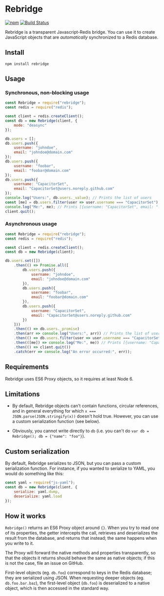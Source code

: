 Rebridge
========

[![npm](https://img.shields.io/npm/v/rebridge.svg?maxAge=2592000)](https://www.npmjs.com/package/rebridge)
[![Build Status](https://travis-ci.org/CapacitorSet/rebridge.svg?branch=master)](https://travis-ci.org/CapacitorSet/rebridge)

Rebridge is a transparent Javascript-Redis bridge. You can use it to create JavaScript objects that are *automatically* synchronized to a Redis database.

## Install

```
npm install rebridge
```

## Usage

### Synchronous, non-blocking usage

```js
const Rebridge = require("rebridge");
const redis = require("redis");

const client = redis.createClient();
const db = new Rebridge(client, {
    mode: "deasync"
});

db.users = [];
db.users.push({
    username: "johndoe",
    email: "johndoe@domain.com"
});
db.users.push({
    username: "foobar",
    email: "foobar@domain.com"
});
db.users.push({
    username: "CapacitorSet",
    email: "CapacitorSet@users.noreply.github.com"
});
console.log("Users:", db.users._value); // Prints the list of users
const [me] = db.users.filter(user => user.username === "CapacitorSet");
console.log("Me:", me); // Prints [{username: "CapacitorSet", email: "..."}]
client.quit();
```

### Asynchronous usage

```js
const Rebridge = require("rebridge");
const redis = require("redis");

const client = redis.createClient();
const db = new Rebridge(client);

db.users.set([])
    .then(() => Promise.all([
        db.users.push({
            username: "johndoe",
            email: "johndoe@domain.com"
        }),
        db.users.push({
            username: "foobar",
            email: "foobar@domain.com"
        }),
        db.users.push({
            username: "CapacitorSet",
            email: "CapacitorSet@users.noreply.github.com"
        })
    ]))
    .then(() => db.users._promise)
    .then(arr => console.log("Users:", arr)) // Prints the list of users
    .then(() => db.users.filter(user => user.username === "CapacitorSet"))
    .then(([me]) => console.log("Me:", me)) // Prints [{username: "CapacitorSet", email: "..."}]
    .then(() => client.quit())
    .catch(err => console.log("An error occurred:", err));
```

## Requirements

Rebridge uses ES6 Proxy objects, so it requires at least Node 6.

## Limitations

* By default, Rebridge objects can't contain functions, circular references, and in general everything for which `x === JSON.parse(JSON.stringify(x))` doesn't hold true. However, you can use a custom serialization function (see below).

* Obviously, you cannot write directly to `db` (i.e. you can't do `var db = Rebridge(); db = {"name": "foo"}`).

## Custom serialization

By default, Rebridge serializes to JSON, but you can pass a custom serialization function. For instance, if you wanted to serialize to YAML, you would do something like this:

```js
const yaml = require("js-yaml");
const db = new Rebridge(client, {
    serialize: yaml.dump,
    deserialize: yaml.load
});
```

## How it works

`Rebridge()` returns an ES6 Proxy object around `{}`. When you try to read one of its properties, the getter intercepts the call, retrieves and deserializes the result from the database, and returns that instead; the same happens when you write to it.

The Proxy will forward the native methods and properties transparently, so that the objects it returns should behave the same as native objects; if this is not the case, file an issue on GitHub.

First-level objects (eg. `db.foo`) correspond to keys in the Redis database; they are serialized using JSON. When requesting deeper objects (eg. `db.foo.bar.baz`), the first-level object (`db.foo`) is deserialized to a native object, which is then accessed in the standard way.
